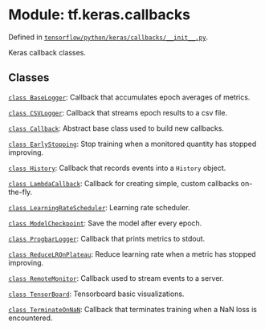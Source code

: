 <div itemscope itemtype="http://developers.google.com/ReferenceObject">
<meta itemprop="name" content="tf.keras.callbacks" />
</div>

# Module: tf.keras.callbacks



Defined in [`tensorflow/python/keras/callbacks/__init__.py`](https://www.tensorflow.org/code/tensorflow/python/keras/callbacks/__init__.py).

Keras callback classes.

## Classes

[`class BaseLogger`](../../tf/keras/callbacks/BaseLogger.md): Callback that accumulates epoch averages of metrics.

[`class CSVLogger`](../../tf/keras/callbacks/CSVLogger.md): Callback that streams epoch results to a csv file.

[`class Callback`](../../tf/keras/callbacks/Callback.md): Abstract base class used to build new callbacks.

[`class EarlyStopping`](../../tf/keras/callbacks/EarlyStopping.md): Stop training when a monitored quantity has stopped improving.

[`class History`](../../tf/keras/callbacks/History.md): Callback that records events into a `History` object.

[`class LambdaCallback`](../../tf/keras/callbacks/LambdaCallback.md): Callback for creating simple, custom callbacks on-the-fly.

[`class LearningRateScheduler`](../../tf/keras/callbacks/LearningRateScheduler.md): Learning rate scheduler.

[`class ModelCheckpoint`](../../tf/keras/callbacks/ModelCheckpoint.md): Save the model after every epoch.

[`class ProgbarLogger`](../../tf/keras/callbacks/ProgbarLogger.md): Callback that prints metrics to stdout.

[`class ReduceLROnPlateau`](../../tf/keras/callbacks/ReduceLROnPlateau.md): Reduce learning rate when a metric has stopped improving.

[`class RemoteMonitor`](../../tf/keras/callbacks/RemoteMonitor.md): Callback used to stream events to a server.

[`class TensorBoard`](../../tf/keras/callbacks/TensorBoard.md): Tensorboard basic visualizations.

[`class TerminateOnNaN`](../../tf/keras/callbacks/TerminateOnNaN.md): Callback that terminates training when a NaN loss is encountered.

